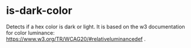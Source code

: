 # is-dark-color
Detects if a hex color is dark or light. It is based on the w3 documentation for color luminance: https://www.w3.org/TR/WCAG20/#relativeluminancedef .

